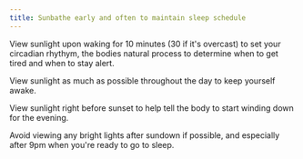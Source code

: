 ```yaml
---
title: Sunbathe early and often to maintain sleep schedule
---
```

View sunlight upon waking for 10 minutes (30 if it's overcast) to set your circadian rhythym, the bodies natural process to determine when to get tired and when to stay alert.

View sunlight as much as possible throughout the day to keep yourself awake.

View sunlight right before sunset to help tell the body to start winding down for the evening.

Avoid viewing any bright lights after sundown if possible, and especially after 9pm when you're ready to go to sleep.
